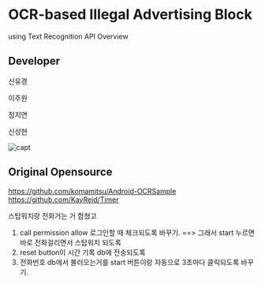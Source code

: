 # OCR-based Illegal Advertising Block
using Text Recognition API Overview

## Developer

 신유경

 이주원

 정지연

 신성현


![capt](https://user-images.githubusercontent.com/48276522/58680281-1c0c0080-83a2-11e9-856c-727d740f77fc.PNG)



## Original Opensource

https://github.com/komamitsu/Android-OCRSample
https://github.com/KayReid/Timer


스탑워치랑 전화거는 거 합쳤고
1. call permission allow 로그인할 때 체크되도록 바꾸기.  ==> 그래서 start 누르면 바로 전화걸리면서 스탑워치 되도록
2. reset button이 시간 기록 db에 전송되도록 
3. 전화번호 db에서 불러오는거를 start 버튼이랑 자동으로 3초마다 클릭되도록 바꾸기.
